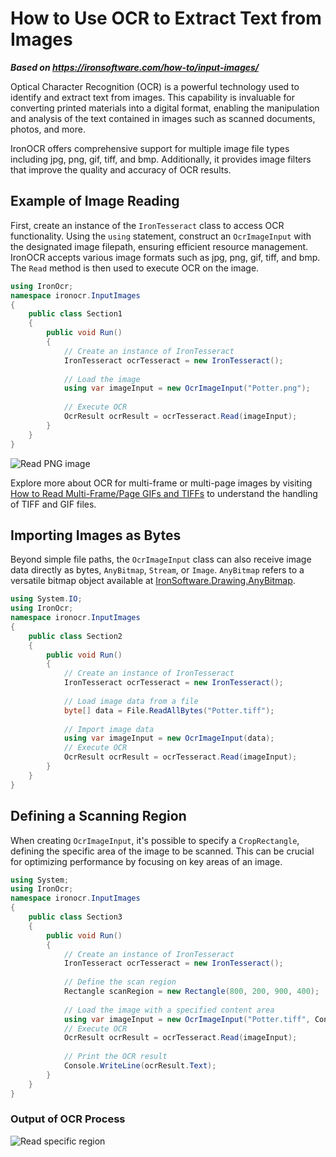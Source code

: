 # How to Use OCR to Extract Text from Images

***Based on <https://ironsoftware.com/how-to/input-images/>***


Optical Character Recognition (OCR) is a powerful technology used to identify and extract text from images. This capability is invaluable for converting printed materials into a digital format, enabling the manipulation and analysis of the text contained in images such as scanned documents, photos, and more.

IronOCR offers comprehensive support for multiple image file types including jpg, png, gif, tiff, and bmp. Additionally, it provides image filters that improve the quality and accuracy of OCR results.


## Example of Image Reading

First, create an instance of the `IronTesseract` class to access OCR functionality. Using the `using` statement, construct an `OcrImageInput` with the designated image filepath, ensuring efficient resource management. IronOCR accepts various image formats such as jpg, png, gif, tiff, and bmp. The `Read` method is then used to execute OCR on the image.

```cs
using IronOcr;
namespace ironocr.InputImages
{
    public class Section1
    {
        public void Run()
        {
            // Create an instance of IronTesseract
            IronTesseract ocrTesseract = new IronTesseract();
            
            // Load the image
            using var imageInput = new OcrImageInput("Potter.png");
            
            // Execute OCR
            OcrResult ocrResult = ocrTesseract.Read(imageInput);
        }
    }
}
```

<div class="content-img-align-center">
    <div class="center-image-wrapper">
         <img src="https://ironsoftware.com/static-assets/ocr/how-to/input-images/read-png.webp" alt="Read PNG image" class="img-responsive add-shadow">
    </div>
</div>

Explore more about OCR for multi-frame or multi-page images by visiting [How to Read Multi-Frame/Page GIFs and TIFFs](https://ironsoftware.com/csharp/ocr/how-to/input-tiff-gif/) to understand the handling of TIFF and GIF files.

## Importing Images as Bytes

Beyond simple file paths, the `OcrImageInput` class can also receive image data directly as bytes, `AnyBitmap`, `Stream`, or `Image`. `AnyBitmap` refers to a versatile bitmap object available at [IronSoftware.Drawing.AnyBitmap](https://ironsoftware.com/open-source/csharp/drawing/examples/bitmap-to-stream/).

```cs
using System.IO;
using IronOcr;
namespace ironocr.InputImages
{
    public class Section2
    {
        public void Run()
        {
            // Create an instance of IronTesseract
            IronTesseract ocrTesseract = new IronTesseract();
            
            // Load image data from a file
            byte[] data = File.ReadAllBytes("Potter.tiff");
            
            // Import image data
            using var imageInput = new OcrImageInput(data);
            // Execute OCR
            OcrResult ocrResult = ocrTesseract.Read(imageInput);
        }
    }
}
```

## Defining a Scanning Region

When creating `OcrImageInput`, it's possible to specify a `CropRectangle`, defining the specific area of the image to be scanned. This can be crucial for optimizing performance by focusing on key areas of an image.

```cs
using System;
using IronOcr;
namespace ironocr.InputImages
{
    public class Section3
    {
        public void Run()
        {
            // Create an instance of IronTesseract
            IronTesseract ocrTesseract = new IronTesseract();
            
            // Define the scan region
            Rectangle scanRegion = new Rectangle(800, 200, 900, 400);
            
            // Load the image with a specified content area
            using var imageInput = new OcrImageInput("Potter.tiff", ContentArea: scanRegion);
            // Execute OCR
            OcrResult ocrResult = ocrTesseract.Read(imageInput);
            
            // Print the OCR result
            Console.WriteLine(ocrResult.Text);
        }
    }
}
```

### Output of OCR Process

<div class="content-img-align-center">
    <div class="center-image-wrapper">
         <img src="https://ironsoftware.com/static-assets/ocr/how-to/input-images/read-specific-region.webp" alt="Read specific region" class="img-responsive add-shadow">
    </div>
</div>